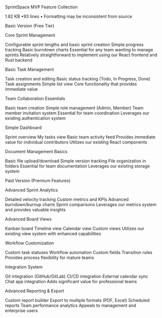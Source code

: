 SprintSpace MVP Feature Collection

1.82 KB •93 lines
•
Formatting may be inconsistent from source

Basic Version (Free Tier)

Core Sprint Management

Configurable sprint lengths and basic sprint creation
Simple progress tracking
Basic burndown charts
Essential for any team wanting to manage sprints
Relatively straightforward to implement using our React frontend and Rust backend


Basic Task Management

Task creation and editing
Basic status tracking (Todo, In Progress, Done)
Task assignments
Simple list view
Core functionality that provides immediate value


Team Collaboration Essentials

Basic team creation
Simple role management (Admin, Member)
Team member invitation system
Essential for team coordination
Leverages our existing authentication system


Simple Dashboard

Sprint overview
My tasks view
Basic team activity feed
Provides immediate value for individual contributors
Utilizes our existing React components


Document Management Basics

Basic file upload/download
Simple version tracking
File organization in folders
Essential for team documentation
Leverages our existing storage system



Paid Version (Premium Features)

Advanced Sprint Analytics

Detailed velocity tracking
Custom metrics and KPIs
Advanced burndown/burnup charts
Sprint comparisons
Leverages our metrics system and provides valuable insights


Advanced Board Views

Kanban board
Timeline view
Calendar view
Custom views
Utilizes our existing view system with enhanced capabilities


Workflow Customization

Custom task statuses
Workflow automation
Custom fields
Transition rules
Provides process flexibility for mature teams


Integration System

Git integration (GitHub/GitLab)
CI/CD integration
External calendar sync
Chat app integration
Adds significant value for professional teams


Advanced Reporting & Export

Custom report builder
Export to multiple formats (PDF, Excel)
Scheduled reports
Team performance analytics
Appeals to management and enterprise users
